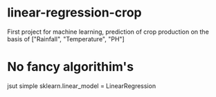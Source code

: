 # linear-regression-crop
First project for machine learning, prediction of crop production on the basis of ["Rainfall", "Temperature", "PH"]
# No fancy algorithim's
jsut simple sklearn.linear_model  =  LinearRegression
